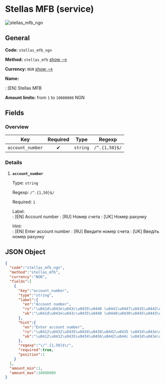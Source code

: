 
# Stellas MFB (service) 
![stellas_mfb_ngn](https://static.openfintech.io/payout_methods/stellas_mfb_ngn/logo.svg?w=400&c=v0.59.26#w24)  

## General 
 
**Code:** `stellas_mfb_ngn` 
 
**Method:** `stellas_mfb` [show -->](/payout-methods/stellas_mfb/) 
 
**Currency:** `NGN` [show -->](/currencies/NGN/) 
 
**Name:** 
 
:	[EN] Stellas MFB 
 
**Amount limits:** from `1` to `10000000` NGN 

## Fields 

### Overview 

|Key|Required|Type|Regexp| 
|:---:|:---:|:---:|:---:| 
|`account_number`|✔|`string`|`/^.{1,50}$/`| 
 

### Details 
 
1. **`account_number`** 
 
	Type: `string` 
 
	Regexp: `/^.{1,50}$/` 
 
	Required: `1` 
 
	Label:  
	: [EN] Account number 
	: [RU] Номер счета 
	: [UK] Номер рахунку 
 
	Hint:  
	: [EN] Enter account number 
	: [RU] Введите номер счета 
	: [UK] Введіть номер рахунку 
 

## JSON Object 

```json
{
  "code":"stellas_mfb_ngn",
  "method":"stellas_mfb",
  "currency":"NGN",
  "fields":[
    {
      "key":"account_number",
      "type":"string",
      "label":{
        "en":"Account number",
        "ru":"\u041d\u043e\u043c\u0435\u0440 \u0441\u0447\u0435\u0442\u0430",
        "uk":"\u041d\u043e\u043c\u0435\u0440 \u0440\u0430\u0445\u0443\u043d\u043a\u0443"
      },
      "hint":{
        "en":"Enter account number",
        "ru":"\u0412\u0432\u0435\u0434\u0438\u0442\u0435 \u043d\u043e\u043c\u0435\u0440 \u0441\u0447\u0435\u0442\u0430",
        "uk":"\u0412\u0432\u0435\u0434\u0456\u0442\u044c \u043d\u043e\u043c\u0435\u0440 \u0440\u0430\u0445\u0443\u043d\u043a\u0443"
      },
      "regexp":"\/^.{1,50}$\/",
      "required":true,
      "position":1
    }
  ],
  "amount_min":1,
  "amount_max":10000000
}
```  
